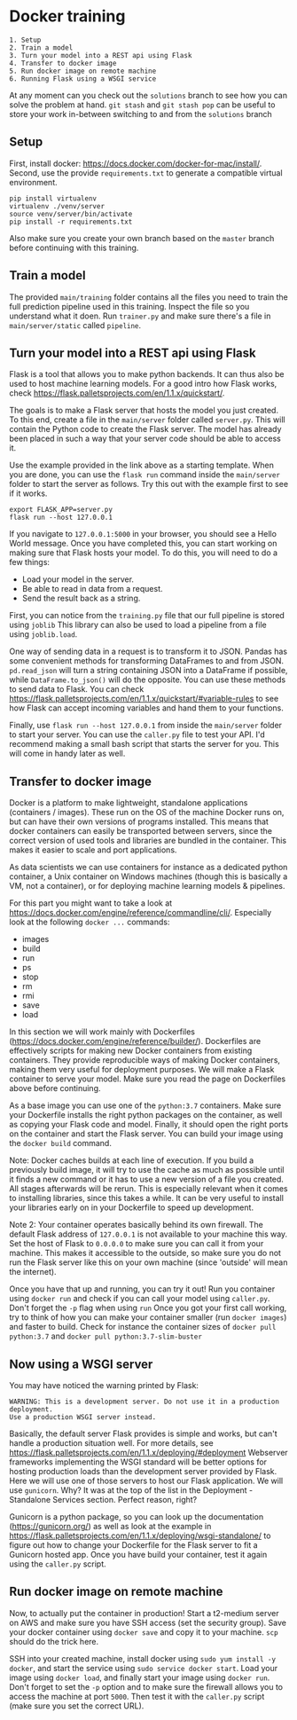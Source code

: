 # Docker training

    1. Setup
    2. Train a model
    3. Turn your model into a REST api using Flask
    4. Transfer to docker image
    5. Run docker image on remote machine
    6. Running Flask using a WSGI service

At any moment can you check out the `solutions` branch to see how you can solve the problem at hand.
`git stash` and `git stash pop` can be useful to store your work in-between switching to and from the `solutions` branch


## Setup
First, install docker: https://docs.docker.com/docker-for-mac/install/.
Second, use the provide `requirements.txt` to generate a compatible virtual environment.
```
pip install virtualenv
virtualenv ./venv/server
source venv/server/bin/activate
pip install -r requirements.txt
```

Also make sure you create your own branch based on the `master` branch before continuing with
this training.

## Train a model

The provided `main/training` folder contains all the files you need to train the full prediction
pipeline used in this training. Inspect the file so you understand what it doen. Run `trainer.py` and make sure there's a file in 
`main/server/static` called `pipeline`. 

## Turn your model into a REST api using Flask
Flask is a tool that allows you to make python backends. It can thus also be used to host machine learning models.
For a good intro how Flask works, check https://flask.palletsprojects.com/en/1.1.x/quickstart/.

The goals is to make a Flask server that hosts the model you just created. To this end, create
a file in the `main/server` folder called `server.py`. This will contain the Python code to
create the Flask server. The model has already been placed in such a way that your server code
should be able to access it.

Use the example provided in the link above as a starting template. 
When you are done, you can use the `flask run` command inside the `main/server` folder to
start the server as follows. Try this out with the example first to see if it works.
```
export FLASK_APP=server.py
flask run --host 127.0.0.1
```

If you navigate to `127.0.0.1:5000` in your browser, you should see a Hello World message. 
Once you have completed this, you can start working on making sure that Flask hosts your model.
To do this, you will need to do a few things:

- Load your model in the server.
- Be able to read in data from a request.
- Send the result back as a string.

First, you can notice from the `training.py` file that our full pipeline is stored using `joblib`
This library can also be used to load a pipeline from a file using `joblib.load`.

One way of sending data in a request is to transform it to JSON. Pandas has some convenient methods
for transforming DataFrames to and from JSON. `pd.read_json` will turn a string containing JSON into
a DataFrame if possible, while `DataFrame.to_json()` will do the opposite. You can use these methods
to send data to Flask. You can check https://flask.palletsprojects.com/en/1.1.x/quickstart/#variable-rules
to see how Flask can accept incoming variables and hand them to your functions.

Finally, use `flask run --host 127.0.0.1` from inside the `main/server` folder to start your server.
You can use the `caller.py` file to test your API. I'd recommend making a small bash script that
starts the server for you. This will come in handy later as well.

## Transfer to docker image
Docker is a platform to make lightweight, standalone applications (containers / images). These run on the 
OS of the machine Docker runs on, but can have their own versions of programs installed.
This means that docker containers can easily be transported between servers, since the correct
version of used tools and libraries are bundled in the container. This makes it easier
to scale and port applications. 
 
As data scientists we can use containers for instance as a dedicated python container,
 a Unix container on Windows machines (though this is basically a VM, not a container),
 or for deploying machine learning models & pipelines.

For this part you might want to take a look at https://docs.docker.com/engine/reference/commandline/cli/.
Especially look at the following `docker ...` commands:
- images
- build
- run
- ps
- stop
- rm
- rmi
- save
- load

In this section we will work mainly with Dockerfiles (https://docs.docker.com/engine/reference/builder/).
Dockerfiles are effectively scripts for making new Docker containers from existing containers.
They provide reproducible ways of making Docker containers, making them very useful for
deployment purposes. We will make a Flask container to serve your model. Make sure you read the
page on Dockerfiles above before continuing.

As a base image you can use one of the `python:3.7` containers. Make sure your Dockerfile
installs the right python packages on the container, as well as copying your Flask code and model.
Finally, it should open the right ports on the container and start the Flask server. You
can build your image using the `docker build` command.

Note: Docker caches builds at each line of execution. If you build a previously build image,
it will try to use the cache as much as possible until it finds a new command or it has
to use a new version of a file you created. All stages afterwards will be rerun. This is
especially relevant when it comes to installing libraries, since this takes a while. It can
be very useful to install your libraries early on in your Dockerfile to speed up development. 

Note 2: Your container operates basically behind its own firewall. The default Flask address of 
`127.0.0.1` is not available to your machine this way. Set the host of Flask to `0.0.0.0` to
make sure you can call it from your machine. This makes it accessible to the outside, so make sure you do not
run the Flask server like this on your own machine (since 'outside' will mean the internet).

Once you have that up and running, you can try it out! Run you container using `docker run`
and check if you can call your model using `caller.py`. Don't forget the `-p` flag when using `run`
Once you got your first call working, try to think of how you can make your container smaller
(run `docker images`) and faster to build. Check for instance the container sizes of
`docker pull python:3.7` and `docker pull python:3.7-slim-buster`

## Now using a WSGI server
You may have noticed the warning printed by Flask:
```
WARNING: This is a development server. Do not use it in a production deployment.
Use a production WSGI server instead.
```
Basically, the default server Flask provides is simple and works, but can't handle a production
situation well. For more details, see https://flask.palletsprojects.com/en/1.1.x/deploying/#deployment
Webserver frameworks implementing the WSGI standard will be better options for hosting
production loads than the development server provided by Flask. Here we will use one of
those servers to host our Flask application. We will use `gunicorn`. Why? It was at the 
top of the list in the Deployment - Standalone Services section. Perfect reason, right?

Gunicorn is a python package, so you can look up the documentation (https://gunicorn.org/) as well as
look at the example in https://flask.palletsprojects.com/en/1.1.x/deploying/wsgi-standalone/
to figure out how to change your Dockerfile for the Flask server to fit a Gunicorn hosted
app. Once you have build your container, test it again using the `caller.py` script.

## Run docker image on remote machine
Now, to actually put the container in production! Start a t2-medium server on AWS and make
sure you have SSH access (set the security group). Save your docker container using
`docker save` and copy it to your machine. `scp` should do the trick here.

SSH into your created machine, install docker using `sudo yum install -y docker`, and start the
service using `sudo service docker start`. Load your image using `docker load`, and finally
start your image using `docker run`. Don't forget to set the `-p` option and to make sure
the firewall allows you to access the machine at port `5000`. Then test it with the `caller.py`
script (make sure you set the correct URL).
